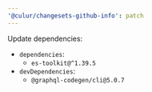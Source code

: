 ```yaml
---
'@culur/changesets-github-info': patch
---
```


Update dependencies:

- `dependencies`:
  - `es-toolkit@^1.39.5`
- `devDependencies`:
  - `@graphql-codegen/cli@5.0.7`
